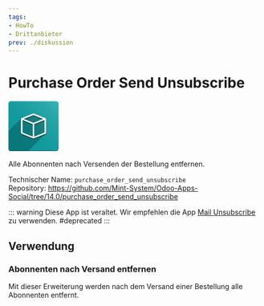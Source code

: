 ```yaml
---
tags:
- HowTo
- Drittanbieter
prev: ./diskussion
---
```

# Purchase Order Send Unsubscribe
![icon_oms_box](assets/icon_oms_box.png)

Alle Abonnenten nach Versenden der Bestellung entfernen.
 
Technischer Name: `purchase_order_send_unsubscribe`\
Repository: <https://github.com/Mint-System/Odoo-Apps-Social/tree/14.0/purchase_order_send_unsubscribe>

::: warning
Diese App ist veraltet. Wir empfehlen die App [Mail Unsubscribe](Mail%20Unsubscribe) zu verwenden.
#deprecated
:::

## Verwendung

### Abonnenten nach Versand entfernen

Mit dieser Erweiterung werden nach dem Versand einer Bestellung alle Abonnenten entfernt.